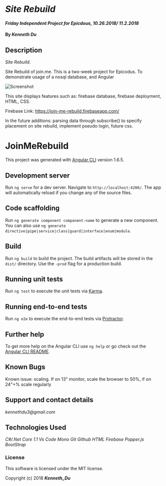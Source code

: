 # _Site Rebuild_

#### _Friday Independent Project for Epicdous, 10.26.2018/ 11.2.2018_

#### By _**Kenneth Du**_

## Description

_Site Rebuild._


Site Rebuild of join.me. This is a two-week project for Epicodus. To demonstrate usage of a nosql database, and Angular


![Screenshot](https://i.imgur.com/1tNmDuP.jpg)

This site displays features such as: firebase database, firebase deployment, HTML, CSS.

Firebase Link: https://join-me-rebuild.firebaseapp.com/ 

In the future additions: parsing data through subscribe() to specify placement on site rebuild, implement pseudo login, future css.

# JoinMeRebuild

This project was generated with [Angular CLI](https://github.com/angular/angular-cli) version 1.6.5.

## Development server

Run `ng serve` for a dev server. Navigate to `http://localhost:4200/`. The app will automatically reload if you change any of the source files.

## Code scaffolding

Run `ng generate component component-name` to generate a new component. You can also use `ng generate directive|pipe|service|class|guard|interface|enum|module`.

## Build

Run `ng build` to build the project. The build artifacts will be stored in the `dist/` directory. Use the `-prod` flag for a production build.

## Running unit tests

Run `ng test` to execute the unit tests via [Karma](https://karma-runner.github.io).

## Running end-to-end tests

Run `ng e2e` to execute the end-to-end tests via [Protractor](http://www.protractortest.org/).

## Further help

To get more help on the Angular CLI use `ng help` or go check out the [Angular CLI README](https://github.com/angular/angular-cli/blob/master/README.md).

## Known Bugs

Known issue: scaling. If on 13" monitor, scale the browser to 50%, if on 24"+% scale regularly

## Support and contact details

_kennethdu3@gmail.com_

## Technologies Used

_C#/.Net Core 1.1_
_Vs Code_
_Mono_
_Git_
_Github_
_HTML_
_Firebase_
_Popper.js_
_BootStrap_

### License

This software is licensed under the MIT license.

Copyright (c) 2018 **_Kenneth_Du_**